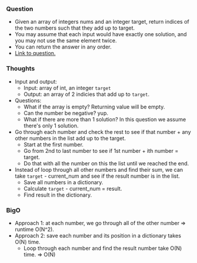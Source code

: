 ### Question
- Given an array of integers nums and an integer target, return indices of the two numbers such that they add up to target.
- You may assume that each input would have exactly one solution, and you may not use the same element twice.
- You can return the answer in any order.
- [Link to question.](https://leetcode.com/problems/two-sum/description/)

### Thoughts
- Input and output:
    - Input: array of int, an integer `target`
    - Output: an array of 2 indicies that add up to `target`.
- Questions:
    - What if the array is empty? Returning value will be empty.
    - Can the number be negative? yup.
    - What if there are more than 1 solution? In this question we assume there's only 1 solution.
- Go through each number and check the rest to see if that number + any other numbers in the list add up to the target.
    - Start at the first number.
    - Go from 2nd to last number to see if 1st number + ith number = target.
    - Do that with all the number on this the list until we reached the end.
- Instead of loop through all other numbers and find their sum, we can take `target` - current_num and see if the result number is in the list.
    - Save all numbers in a dictionary.
    - Calculate `target` - current_num = result.
    - Find result in the dictionary.

### BigO
- Approach 1: at each number, we go through all of the other number => runtime O(N^2).
- Approach 2: save each number and its position in a dictionary takes O(N) time.
    - Loop through each number and find the result number take O(N) time.
    => O(N)

